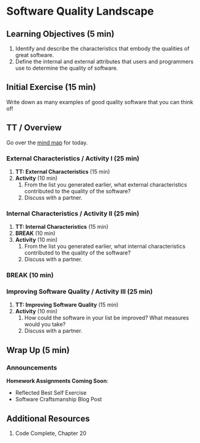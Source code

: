 # Software Quality Landscape

## Learning Objectives (5 min)

1. Identify and describe the characteristics that embody the qualities of great software.
2. Define the internal and external attributes that users and programmers use to determine the quality of software.

## Initial Exercise (15 min)

Write down as many examples of good quality software that you can think of!

## TT / Overview

Go over the [mind map](Resources/4-SoftwareQualityLandscape.pdf) for today.

### External Characteristics / Activity I (25 min)

1. **TT: External Characteristics** (15 min)
1. **Activity** (10 min)
      1. From the list you generated earlier, what external characteristics contributed to the quality of the software?
      1. Discuss with a partner.

### Internal Characteristics / Activity II (25 min)

1. **TT: Internal Characteristics** (15 min)
2. **BREAK** (10 min)
3. **Activity** (10 min)
      1. From the list you generated earlier, what internal characteristics contributed to the quality of the software?
      2. Discuss with a partner.

### BREAK (10 min)

### Improving Software Quality / Activity III (25 min)

1. **TT: Improving Software Quality** (15 min)
1. **Activity** (10 min)
      1. How could the software in your list be improved? What measures would you take?
      2. Discuss with a partner.

## Wrap Up (5 min)

### Announcements

**Homework Assignments Coming Soon**:

  - Reflected Best Self Exercise
  - Software Craftsmanship Blog Post

## Additional Resources

1. Code Complete, Chapter 20
